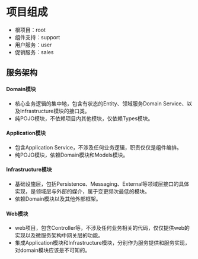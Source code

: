 # 项目组成
- 根项目：root
- 组件支持：support
- 用户服务：user
- 促销服务：sales
## 服务架构
#### Domain模块
- 核心业务逻辑的集中地，包含有状态的Entity、领域服务Domain Service、以及Infrastructure模块的接口类。
- 纯POJO模块，不依赖项目内其他模块，仅依赖Types模块。
#### Application模块
- 包含Application Service，不涉及任何业务逻辑，职责仅仅是组件编排。
- 纯POJO模块，依赖Domain模块和Models模块。
#### Infrastructure模块
- 基础设施层，包括Persistence、Messaging、External等领域层接口的具体实现，是领域层与外部的媒介，属于变更频次最低的模块。
- 依赖Domain模块以及其他外部框架。
#### Web模块
- web项目，包含Controller等，不涉及任何业务相关的代码，仅仅提供web的实现以及微服务架构中网关层的功能。
- 集成Application模块和Infrastructure模块，分别作为服务提供和服务实现，对domain模块应该是不可知的。


